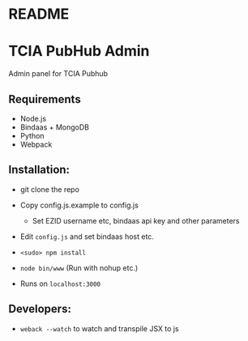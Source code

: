 # README #

# TCIA PubHub Admin

Admin panel for TCIA Pubhub

## Requirements

* Node.js
* Bindaas + MongoDB
* Python
* Webpack 

## Installation: 


* git clone the repo
* Copy config.js.example to config.js
  * Set EZID username etc, bindaas api key and other parameters

* Edit `config.js` and set bindaas host etc. 

* `<sudo> npm install`
* `node bin/www` (Run with nohup etc.)
* Runs on `localhost:3000`

## Developers:

* `weback --watch` to watch and transpile JSX to js
